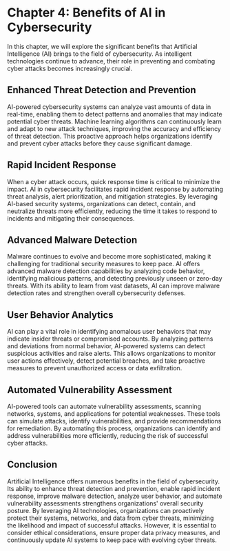 Chapter 4: Benefits of AI in Cybersecurity
==========================================

In this chapter, we will explore the significant benefits that Artificial Intelligence (AI) brings to the field of cybersecurity. As intelligent technologies continue to advance, their role in preventing and combating cyber attacks becomes increasingly crucial.

Enhanced Threat Detection and Prevention
----------------------------------------

AI-powered cybersecurity systems can analyze vast amounts of data in real-time, enabling them to detect patterns and anomalies that may indicate potential cyber threats. Machine learning algorithms can continuously learn and adapt to new attack techniques, improving the accuracy and efficiency of threat detection. This proactive approach helps organizations identify and prevent cyber attacks before they cause significant damage.

Rapid Incident Response
-----------------------

When a cyber attack occurs, quick response time is critical to minimize the impact. AI in cybersecurity facilitates rapid incident response by automating threat analysis, alert prioritization, and mitigation strategies. By leveraging AI-based security systems, organizations can detect, contain, and neutralize threats more efficiently, reducing the time it takes to respond to incidents and mitigating their consequences.

Advanced Malware Detection
--------------------------

Malware continues to evolve and become more sophisticated, making it challenging for traditional security measures to keep pace. AI offers advanced malware detection capabilities by analyzing code behavior, identifying malicious patterns, and detecting previously unseen or zero-day threats. With its ability to learn from vast datasets, AI can improve malware detection rates and strengthen overall cybersecurity defenses.

User Behavior Analytics
-----------------------

AI can play a vital role in identifying anomalous user behaviors that may indicate insider threats or compromised accounts. By analyzing patterns and deviations from normal behavior, AI-powered systems can detect suspicious activities and raise alerts. This allows organizations to monitor user actions effectively, detect potential breaches, and take proactive measures to prevent unauthorized access or data exfiltration.

Automated Vulnerability Assessment
----------------------------------

AI-powered tools can automate vulnerability assessments, scanning networks, systems, and applications for potential weaknesses. These tools can simulate attacks, identify vulnerabilities, and provide recommendations for remediation. By automating this process, organizations can identify and address vulnerabilities more efficiently, reducing the risk of successful cyber attacks.

Conclusion
----------

Artificial Intelligence offers numerous benefits in the field of cybersecurity. Its ability to enhance threat detection and prevention, enable rapid incident response, improve malware detection, analyze user behavior, and automate vulnerability assessments strengthens organizations' overall security posture. By leveraging AI technologies, organizations can proactively protect their systems, networks, and data from cyber threats, minimizing the likelihood and impact of successful attacks. However, it is essential to consider ethical considerations, ensure proper data privacy measures, and continuously update AI systems to keep pace with evolving cyber threats.
